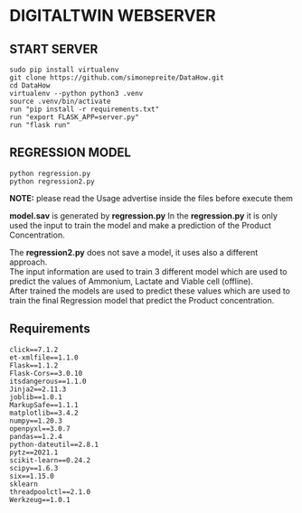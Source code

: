 # DIGITALTWIN WEBSERVER

## START SERVER
```console
sudo pip install virtualenv
git clone https://github.com/simonepreite/DataHow.git
cd DataHow
virtualenv --python python3 .venv
source .venv/bin/activate
run "pip install -r requirements.txt"
run "export FLASK_APP=server.py"
run "flask run"
```

## REGRESSION MODEL
```console
python regression.py
python regression2.py
```
**NOTE:** please read the Usage advertise inside the files before execute them

**model.sav** is generated by **regression.py**
In the **regression.py** it is only used the input to train the model and make a prediction of the Product Concentration.  

The **regression2.py** does not save a model, it uses also a different approach.  
The input information are used to train 3 different model which are used to predict the values of Ammonium, Lactate and Viable cell (offline).  
After trained the models are used to predict these values which are used to train the final Regression model that predict the Product concentration.  


## Requirements
```console
click==7.1.2
et-xmlfile==1.1.0
Flask==1.1.2
Flask-Cors==3.0.10
itsdangerous==1.1.0
Jinja2==2.11.3
joblib==1.0.1
MarkupSafe==1.1.1
matplotlib==3.4.2
numpy==1.20.3
openpyxl==3.0.7
pandas==1.2.4
python-dateutil==2.8.1
pytz==2021.1
scikit-learn==0.24.2
scipy==1.6.3
six==1.15.0
sklearn
threadpoolctl==2.1.0
Werkzeug==1.0.1
```